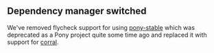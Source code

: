 ## Dependency manager switched

We've removed flycheck support for using [pony-stable](https://github.com/ponylang/pony-stable) which was deprecated as a Pony project quite some time ago and replaced it with support for [corral](https://github.com/ponylang/corral).
